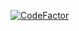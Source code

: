 [![CodeFactor](https://www.codefactor.io/repository/github/bartenderwinery/aeroweb/badge)](https://www.codefactor.io/repository/github/bartenderwinery/aeroweb)